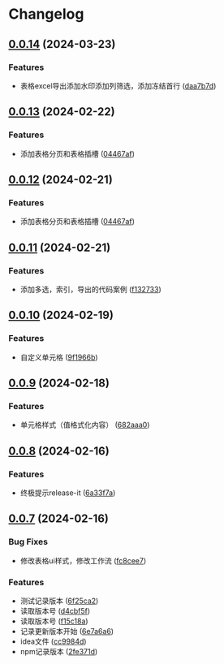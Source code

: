 # Changelog

## [0.0.14](https://github.com/Luochao0511/lc-plus/compare/docs@v0.0.13...docs@v0.0.14) (2024-03-23)


### Features

* 表格excel导出添加水印添加列筛选，添加冻结首行 ([daa7b7d](https://github.com/Luochao0511/lc-plus/commit/daa7b7d7592014a5e3be89c87818125a3a40e3c3))

## [0.0.13](https://github.com/Luochao0511/lc-plus/compare/docs@v0.0.11...docs@v0.0.13) (2024-02-22)


### Features

* 添加表格分页和表格插槽 ([04467af](https://github.com/Luochao0511/lc-plus/commit/04467afe7875adf9b3f5f36f1793a99f0b5efc67))

## [0.0.12](https://github.com/Luochao0511/lc-plus/compare/docs@v0.0.11...docs@v0.0.12) (2024-02-21)


### Features

* 添加表格分页和表格插槽 ([04467af](https://github.com/Luochao0511/lc-plus/commit/04467afe7875adf9b3f5f36f1793a99f0b5efc67))

## [0.0.11](https://github.com/Luochao0511/lc-plus/compare/docs@v0.0.10...docs@v0.0.11) (2024-02-21)


### Features

* 添加多选，索引，导出的代码案例 ([f132733](https://github.com/Luochao0511/lc-plus/commit/f1327330413111599300108eda6d7bc3b6507935))

## [0.0.10](https://github.com/Luochao0511/lc-plus/compare/docs@v0.0.9...docs@v0.0.10) (2024-02-19)


### Features

* 自定义单元格 ([9f1966b](https://github.com/Luochao0511/lc-plus/commit/9f1966b812dcffb4af4aa3c1925c30c14b9bb5bb))

## [0.0.9](https://github.com/Luochao0511/lc-plus/compare/docs@v0.0.8...docs@v0.0.9) (2024-02-18)


### Features

* 单元格样式（值格式化内容） ([682aaa0](https://github.com/Luochao0511/lc-plus/commit/682aaa008b1be89bf8c5eb78cd6841c6d9eaa693))

## [0.0.8](https://github.com/Luochao0511/lc-plus/compare/docs@v0.0.7...docs@v0.0.8) (2024-02-16)


### Features

* 终极提示release-it ([6a33f7a](https://github.com/Luochao0511/lc-plus/commit/6a33f7aabc152e540453073503487da3e9e3210d))

## [0.0.7](https://github.com/Luochao0511/lc-plus/compare/docs@v0.0.6...docs@v0.0.7) (2024-02-16)


### Bug Fixes

* 修改表格ui样式，修改工作流 ([fc8cee7](https://github.com/Luochao0511/lc-plus/commit/fc8cee7c676fcc9067018033e5449930c0ccbf02))


### Features

* 测试记录版本 ([6f25ca2](https://github.com/Luochao0511/lc-plus/commit/6f25ca20535d5d3ea24e09a3c879c1b5f163729c))
* 读取版本号 ([d4cbf5f](https://github.com/Luochao0511/lc-plus/commit/d4cbf5f93cf258bcbe6441d7c783ed62251e52e9))
* 读取版本号 ([f15c18a](https://github.com/Luochao0511/lc-plus/commit/f15c18aa1b16ec5effe26eec82f763f6cfe50585))
* 记录更新版本开始 ([6e7a6a6](https://github.com/Luochao0511/lc-plus/commit/6e7a6a6d877ce1f0396d4fe614f35fb2452ff436))
* idea文件 ([cc9984d](https://github.com/Luochao0511/lc-plus/commit/cc9984d4fe99aaf07aa1bc59c51e86316e820c52))
* npm记录版本 ([2fe371d](https://github.com/Luochao0511/lc-plus/commit/2fe371d672ba130e74853c5e8e5b6b77eae083c2))
